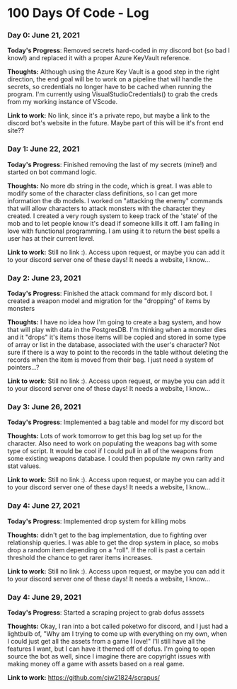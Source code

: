 # 100 Days Of Code - Log

### Day 0: June 21, 2021

**Today's Progress**: Removed secrets hard-coded in my discord bot (so bad I know!) and replaced it with a proper Azure KeyVault reference.

**Thoughts:** Although using the Azure Key Vault is a good step in the right direction, the end goal will be to work on a pipeline that will handle the secrets, so credentials no longer have to be cached when running the program. I'm currently using VisualStudioCredentials() to grab the creds from my working instance of VScode. 

**Link to work:** No link, since it's a private repo, but maybe a link to the discord bot's website in the future. Maybe part of this will be it's front end site??

### Day 1: June 22, 2021

**Today's Progress**: Finished removing the last of my secrets (mine!) and started on bot command logic. 

**Thoughts:** No more db string in the code, which is great. I was able to modify some of the character class definitions, so I can get more information the db models. I worked on "attacking the enemy" commands that will allow characters to attack monsters with the character they created. I created a very rough system to keep track of the 'state' of the mob and to let people know it's dead if someone kills it off. I am falling in love with functional programming. I am using it to return the best spells a user has at their current level.  

**Link to work:** Still no link :). Access upon request, or maybe you can add it to your discord server one of these days! It needs a website, I know...

### Day 2: June 23, 2021

**Today's Progress**: Finished the attack command for mly discord bot. I created a weapon model and migration for the "dropping" of items by monsters

**Thoughts:** I have no idea how I'm going to create a bag system, and how that will play with data in the PostgresDB. I'm thinking when a monster dies and it "drops" it's items those items will be copied and stored in some type of array or list in the database, associated with the user's character? Not sure if there is a way to point to the records in the table without deleting the records when the item is moved from their bag. I just need a system of pointers...?

**Link to work:** Still no link :). Access upon request, or maybe you can add it to your discord server one of these days! It needs a website, I know...

### Day 3: June 26, 2021

**Today's Progress**: Implemented a bag table and model for my discord bot

**Thoughts:** Lots of work tomorrow to get this bag log set up for the character. Also need to work on populating the weapons bag with some type of script. It would be cool if I could pull in all of the weapons from some existing weapons database. I could then populate my own rarity and stat values.

**Link to work:** Still no link :). Access upon request, or maybe you can add it to your discord server one of these days! It needs a website, I know...

### Day 4: June 27, 2021

**Today's Progress**: Implemented drop system for killing mobs

**Thoughts:** didn't get to the bag implementation, due to fighting over relationship queries. I was able to get the drop system in place, so mobs drop a random item depending on a "roll". If the roll is past a certain threshold the chance to get rarer items increases.

**Link to work:** Still no link :). Access upon request, or maybe you can add it to your discord server one of these days! It needs a website, I know...

### Day 4: June 29, 2021

**Today's Progress**: Started a scraping project to grab dofus asssets

**Thoughts:** Okay, I ran into a bot called poketwo for discord, and I just had a lightbulb of, "Why am I trying to come up with everything on my own, when I could just get all the assets from a game I love!" I'll still have all the features I want, but I can have it themed off of dofus. I'm going to open source the bot as well, since I imagine there are copyright issues with making money off a game with assets based on a real game. 

**Link to work:** https://github.com/cjw21824/scrapus/



